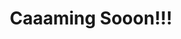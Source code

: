 ---
title: Caaaming Sooon!!!
start: 2022-04-24 17:00
end: 2022-04-24 19:00
venue: Online
button_text: Register Now
button_url: https://3190rbe.org
image: /img/event-1.jpg
brief: Caaaming Sooonn!!! is an innovative game of Hextris. Keep playing to eliminate your boredom.
---